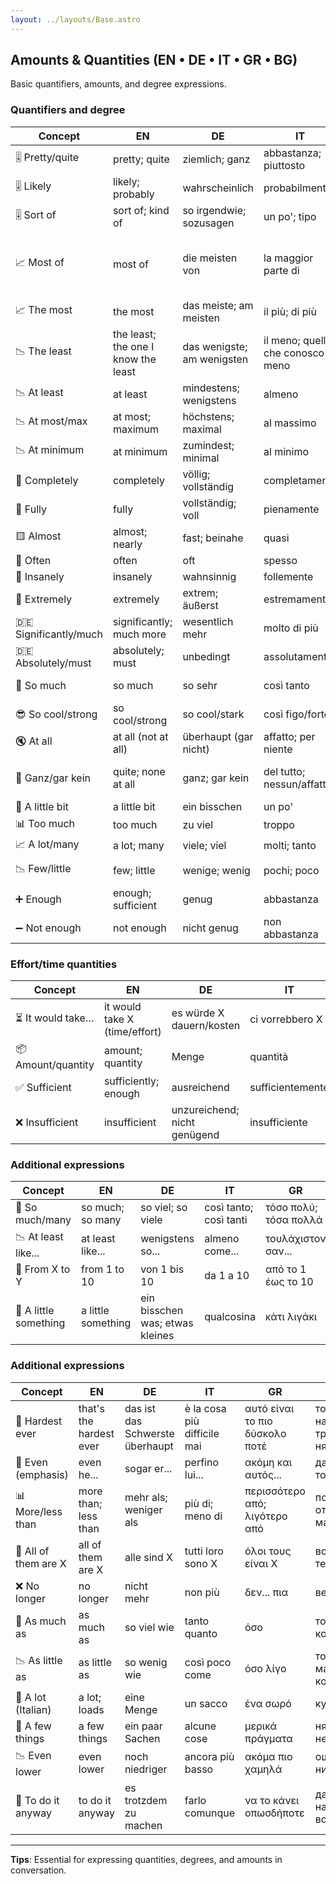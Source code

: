 ```yaml
---
layout: ../layouts/Base.astro
---
```

## Amounts & Quantities (EN • DE • IT • GR • BG)

Basic quantifiers, amounts, and degree expressions.

### Quantifiers and degree
| Concept | EN | DE | IT | GR | BG |
|---|---|---|---|---|---|
| 🎚️ Pretty/quite | pretty; quite | ziemlich; ganz | abbastanza; piuttosto | αρκετά; πολύ | доста; съвсем |
| 🎚️ Likely | likely; probably | wahrscheinlich | probabilmente | μάλλον; πιθανότατα | вероятно |
| 🎚️ Sort of | sort of; kind of | so irgendwie; sozusagen | un po'; tipo | κάπως; τύπου | като че ли; донякъде |
| 📈 Most of | most of | die meisten von | la maggior parte di | οι περισσότεροι; το μεγαλύτερο μέρος | повечето от |
| 📈 The most | the most | das meiste; am meisten | il più; di più | το πιο πολύ; περισσότερο | най-много |
| 📉 The least | the least; the one I know the least | das wenigste; am wenigsten | il meno; quello che conosco meno | το λιγότερο; αυτό που ξέρω λιγότερο | най-малко; това което знам най-малко |
| 📉 At least | at least | mindestens; wenigstens | almeno | τουλάχιστον | поне |
| 📉 At most/max | at most; maximum | höchstens; maximal | al massimo | το πολύ; μέγιστο | най-много; максимум |
| 📉 At minimum | at minimum | zumindest; minimal | al minimo | τουλάχιστον; ελάχιστο | минимум; поне |
| 🧼 Completely | completely | völlig; vollständig | completamente | εντελώς | напълно |
| 🧼 Fully | fully | vollständig; voll | pienamente | πλήρως | изцяло |
| 🟨 Almost | almost; nearly | fast; beinahe | quasi | σχεδόν | почти |
| 🔄 Often | often | oft | spesso | συχνά | често |
| 🚀 Insanely | insanely | wahnsinnig | follemente | τρελά | безумно |
| 🚀 Extremely | extremely | extrem; äußerst | estremamente | εξαιρετικά; πάρα πολύ | изключително |
| 🇩🇪 Significantly/much | significantly; much more | wesentlich mehr | molto di più | πολύ περισσότερο | значително повече |
| 🇩🇪 Absolutely/must | absolutely; must | unbedingt | assolutamente | απαραίτητα | непременно |
| 🚀 So much | so much | so sehr | così tanto | τόσο πολύ | толкова много |
| 😎 So cool/strong | so cool/strong | so cool/stark | così figo/forte | τόσο ωραίο/δυνατό | толкова яко/силно |
| 🔇 At all | at all (not at all) | überhaupt (gar nicht) | affatto; per niente | καθόλου | изобщо |
| 🎯 Ganz/gar kein | quite; none at all | ganz; gar kein | del tutto; nessun/affatto | τελείως; καθόλου/κανένας | съвсем; изобщо никакъв |
| 🤏 A little bit | a little bit | ein bisschen | un po' | λίγο | малко |
| 📊 Too much | too much | zu viel | troppo | πάρα πολύ | твърде много |
| 📈 A lot/many | a lot; many | viele; viel | molti; tanto | πολλά; πολύ | много |
| 📉 Few/little | few; little | wenige; wenig | pochi; poco | λίγοι; λίγο | малко; малцина |
| ➕ Enough | enough; sufficient | genug | abbastanza | αρκετά | достатъчно |
| ➖ Not enough | not enough | nicht genug | non abbastanza | δεν είναι αρκετά | не е достатъчно |

### Effort/time quantities
| Concept | EN | DE | IT | GR | BG |
|---|---|---|---|---|---|
| ⏳ It would take… | it would take X (time/effort) | es würde X dauern/kosten | ci vorrebbero X | θα χρειαζόταν Χ | би отнело Х |
| 📦 Amount/quantity | amount; quantity | Menge | quantità | ποσότητα | количество |
| ✅ Sufficient | sufficiently; enough | ausreichend | sufficientemente | επαρκώς; αρκετά | достатъчно |
| ❌ Insufficient | insufficient | unzureichend; nicht genügend | insufficiente | ανεπαρκές | недостатъчен |

### Additional expressions
| Concept | EN | DE | IT | GR | BG |
|---|---|---|---|---|---|
| 🚀 So much/many | so much; so many | so viel; so viele | così tanto; così tanti | τόσο πολύ; τόσα πολλά | толкова много |
| 📉 At least like... | at least like... | wenigstens so... | almeno come... | τουλάχιστον σαν... | поне като... |
| 🔢 From X to Y | from 1 to 10 | von 1 bis 10 | da 1 a 10 | από το 1 έως το 10 | от 1 до 10 |
| 🤏 A little something | a little something | ein bisschen was; etwas kleines | qualcosina | κάτι λιγάκι | нещо малко |

### Additional expressions
| Concept | EN | DE | IT | GR | BG |
|---|---|---|---|---|---|
| 🚀 Hardest ever | that's the hardest ever | das ist das Schwerste überhaupt | è la cosa più difficile mai | αυτό είναι το πιο δύσκολο ποτέ | това е най-трудното някога |
| 🎯 Even (emphasis) | even he... | sogar er... | perfino lui... | ακόμη και αυτός... | даже той... |
| 📊 More/less than | more than; less than | mehr als; weniger als | più di; meno di | περισσότερο από; λιγότερο από | повече от; по-малко от |
| 👥 All of them are X | all of them are X | alle sind X | tutti loro sono X | όλοι τους είναι X | всички те са X |
| ❌ No longer | no longer | nicht mehr | non più | δεν... πια | вече не |
| 📏 As much as | as much as | so viel wie | tanto quanto | όσο | толкова колкото |
| 📉 As little as | as little as | so wenig wie | così poco come | όσο λίγο | толкова малко колкото |
| 🎒 A lot (Italian) | a lot; loads | eine Menge | un sacco | ένα σωρό | купища |
| 🔢 A few things | a few things | ein paar Sachen | alcune cose | μερικά πράγματα | няколко неща |
| 📉 Even lower | even lower | noch niedriger | ancora più basso | ακόμα πιο χαμηλά | още по-ниско |
| 🎯 To do it anyway | to do it anyway | es trotzdem zu machen | farlo comunque | να το κάνει οπωσδήποτε | да го направι все пак |

---
**Tips**: Essential for expressing quantities, degrees, and amounts in conversation.
